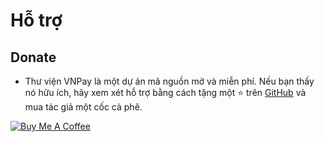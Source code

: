# Hỗ trợ

## Donate

-   Thư viện VNPay là một dự án mã nguồn mở và miễn phí. Nếu bạn thấy nó hữu ích, hãy xem xét hỗ trợ bằng cách tặng một ⭐️ trên [GitHub](https://github.com/lehuygiang28/vnpay) và mua tác giả một cốc cà phê.

<a href="https://www.buymeacoffee.com/lehuygiang28" target="_blank"><img src="https://cdn.buymeacoffee.com/buttons/v2/default-yellow.png" alt="Buy Me A Coffee" class='buy_me_coffee_img' /></a>
